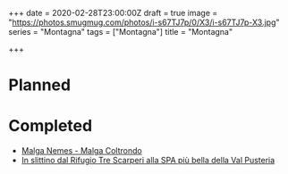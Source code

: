 +++
date = 2020-02-28T23:00:00Z
draft = true
image = "https://photos.smugmug.com/photos/i-s67TJ7p/0/X3/i-s67TJ7p-X3.jpg"
series = "Montagna"
tags = ["Montagna"]
title = "Montagna"

+++
# Planned

# Completed

* [Malga Nemes - Malga Coltrondo](/post/2020-02-07-malga-nemes-malga-coltrondo/)
* [In slittino dal Rifugio Tre Scarperi alla SPA più bella della Val Pusteria](/post/in-slittino-dal-rifugio-tre-scarperi-alla-spa-più-bella-della-val-pusteria/)